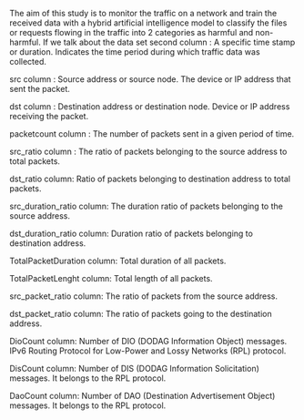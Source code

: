 The aim of this study is to monitor the traffic on a network and train the received data with a hybrid artificial intelligence model to classify the files or requests flowing in the traffic into 2 categories as harmful and non-harmful. If we talk about the data set 
second column : A specific time stamp or duration. Indicates the time period during which traffic data was collected.

src column : Source address or source node. The device or IP address that sent the packet.

dst column : Destination address or destination node. Device or IP address receiving the packet.

packetcount column : The number of packets sent in a given period of time.

src_ratio column : The ratio of packets belonging to the source address to total packets.

dst_ratio column: Ratio of packets belonging to destination address to total packets.

src_duration_ratio column: The duration ratio of packets belonging to the source address.

dst_duration_ratio column: Duration ratio of packets belonging to destination address.

TotalPacketDuration column: Total duration of all packets.

TotalPacketLenght column: Total length of all packets.

src_packet_ratio column: The ratio of packets from the source address.

dst_packet_ratio column: The ratio of packets going to the destination address.

DioCount column: Number of DIO (DODAG Information Object) messages. IPv6 Routing Protocol for Low-Power and Lossy Networks (RPL) protocol.

DisCount column: Number of DIS (DODAG Information Solicitation) messages. It belongs to the RPL protocol.

DaoCount column: Number of DAO (Destination Advertisement Object) messages. It belongs to the RPL protocol.

